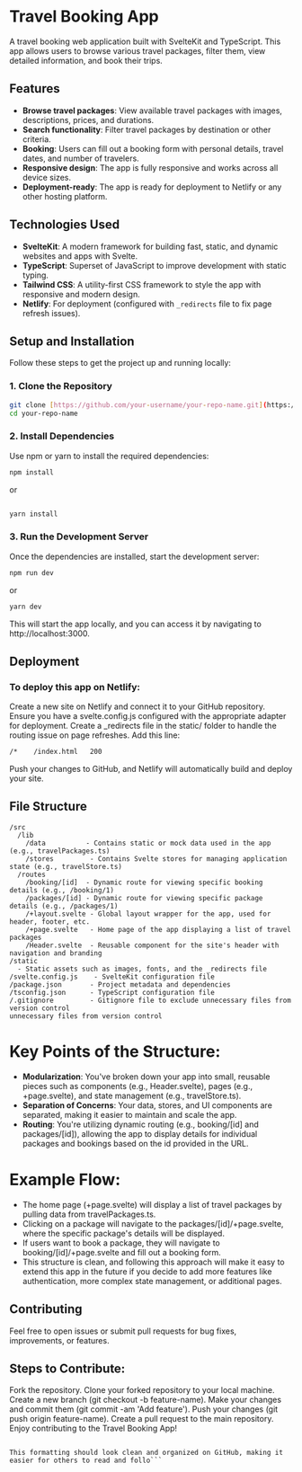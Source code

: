 # Travel Booking App

A travel booking web application built with SvelteKit and TypeScript. This app allows users to browse various travel packages, filter them, view detailed information, and book their trips.

## Features
- **Browse travel packages**: View available travel packages with images, descriptions, prices, and durations.
- **Search functionality**: Filter travel packages by destination or other criteria.
- **Booking**: Users can fill out a booking form with personal details, travel dates, and number of travelers.
- **Responsive design**: The app is fully responsive and works across all device sizes.
- **Deployment-ready**: The app is ready for deployment to Netlify or any other hosting platform.

## Technologies Used
- **SvelteKit**: A modern framework for building fast, static, and dynamic websites and apps with Svelte.
- **TypeScript**: Superset of JavaScript to improve development with static typing.
- **Tailwind CSS**: A utility-first CSS framework to style the app with responsive and modern design.
- **Netlify**: For deployment (configured with `_redirects` file to fix page refresh issues).

## Setup and Installation

Follow these steps to get the project up and running locally:

### 1. Clone the Repository
```bash
git clone [https://github.com/your-username/your-repo-name.git](https://github.com/Pavani-Developer/travel-booking.git)
cd your-repo-name
```
### 2. Install Dependencies
Use npm or yarn to install the required dependencies:

```bash
npm install
```
or

```bash

yarn install
```
### 3. Run the Development Server
Once the dependencies are installed, start the development server:

```bash
npm run dev
```
or
```bash
yarn dev
```
This will start the app locally, and you can access it by navigating to http://localhost:3000.

## Deployment
### To deploy this app on Netlify:
Create a new site on Netlify and connect it to your GitHub repository.
Ensure you have a svelte.config.js configured with the appropriate adapter for deployment.
Create a _redirects file in the static/ folder to handle the routing issue on page refreshes. Add this line:
```bash
/*    /index.html   200
```
Push your changes to GitHub, and Netlify will automatically build and deploy your site.

## File Structure
```pgsql
/src
  /lib
    /data          - Contains static or mock data used in the app (e.g., travelPackages.ts)
    /stores         - Contains Svelte stores for managing application state (e.g., travelStore.ts)
  /routes
    /booking/[id]  - Dynamic route for viewing specific booking details (e.g., /booking/1)
    /packages/[id] - Dynamic route for viewing specific package details (e.g., /packages/1)
    /+layout.svelte - Global layout wrapper for the app, used for header, footer, etc.
    /+page.svelte   - Home page of the app displaying a list of travel packages
    /Header.svelte  - Reusable component for the site's header with navigation and branding
/static
  - Static assets such as images, fonts, and the _redirects file
/svelte.config.js    - SvelteKit configuration file
/package.json       - Project metadata and dependencies
/tsconfig.json      - TypeScript configuration file
/.gitignore         - Gitignore file to exclude unnecessary files from version control
unnecessary files from version control
```

# Key Points of the Structure:

- **Modularization**: You've broken down your app into small, reusable pieces such as components (e.g., Header.svelte), pages (e.g., +page.svelte), and state management (e.g., travelStore.ts).
- **Separation of Concerns**: Your data, stores, and UI components are separated, making it easier to maintain and scale the app.
- **Routing**: You're utilizing dynamic routing (e.g., booking/[id] and packages/[id]), allowing the app to display details for individual packages and bookings based on the id provided in the URL.
  
# Example Flow:

- The home page (+page.svelte) will display a list of travel packages by pulling data from travelPackages.ts.
- Clicking on a package will navigate to the packages/[id]/+page.svelte, where the specific package's details will be displayed.
- If users want to book a package, they will navigate to booking/[id]/+page.svelte and fill out a booking form.
- This structure is clean, and following this approach will make it easy to extend this app in the future if you decide to add more features like authentication, more complex state management, or additional pages.

## Contributing

Feel free to open issues or submit pull requests for bug fixes, improvements, or features.

## Steps to Contribute:
Fork the repository.
Clone your forked repository to your local machine.
Create a new branch (git checkout -b feature-name).
Make your changes and commit them (git commit -am 'Add feature').
Push your changes (git push origin feature-name).
Create a pull request to the main repository.
Enjoy contributing to the Travel Booking App!

```pgsql

This formatting should look clean and organized on GitHub, making it easier for others to read and follo```
